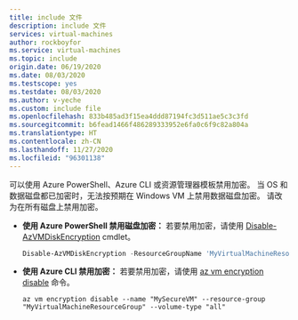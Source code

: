 ```yaml
---
title: include 文件
description: include 文件
services: virtual-machines
author: rockboyfor
ms.service: virtual-machines
ms.topic: include
origin.date: 06/19/2020
ms.date: 08/03/2020
ms.testscope: yes
ms.testdate: 08/03/2020
ms.author: v-yeche
ms.custom: include file
ms.openlocfilehash: 833b485ad3f15ea4ddd87194fc3d511ae5c3c3fd
ms.sourcegitcommit: b6fead1466f486289333952e6fa0c6f9c82a804a
ms.translationtype: HT
ms.contentlocale: zh-CN
ms.lasthandoff: 11/27/2020
ms.locfileid: "96301138"
---
```

可以使用 Azure PowerShell、Azure CLI 或资源管理器模板禁用加密。 当 OS 和数据磁盘都已加密时，无法按预期在 Windows VM 上禁用数据磁盘加密。 请改为在所有磁盘上禁用加密。

- **使用 Azure PowerShell 禁用磁盘加密：** 若要禁用加密，请使用 [Disable-AzVMDiskEncryption](https://docs.microsoft.com/powershell/module/az.compute/disable-azvmdiskencryption) cmdlet。 
     ```powershell
     Disable-AzVMDiskEncryption -ResourceGroupName 'MyVirtualMachineResourceGroup' -VMName 'MySecureVM' -VolumeType "all"
     ```

- **使用 Azure CLI 禁用加密：** 若要禁用加密，请使用 [az vm encryption disable](https://docs.azure.cn/cli/vm/encryption#az-vm-encryption-disable) 命令。 
     ```azurecli
     az vm encryption disable --name "MySecureVM" --resource-group "MyVirtualMachineResourceGroup" --volume-type "all"
     ```
     
<!--Not Available on - **Disable encryption with a Resource Manager template:**-->
<!--Not Available on https://raw.githubusercontent.com/Azure/azure-quickstart-templates/master/201-decrypt-running-windows-vm-without-aad/azuredeploy.json-->
<!--Block by China Great Wall-->


<!-- Update_Description: new article about disk encryption disable powershell -->
<!--NEW.date: 08/03/2020-->